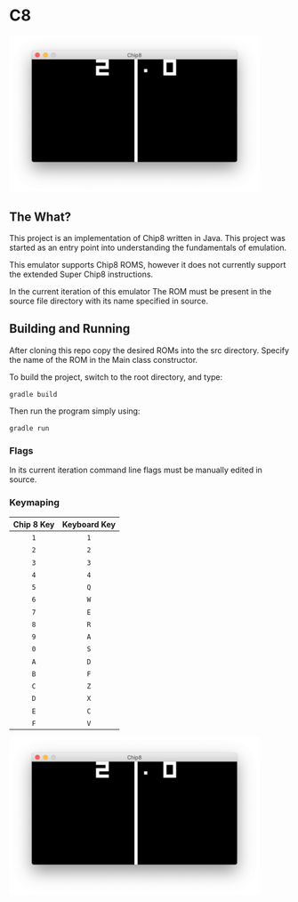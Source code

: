# C8

<img src="C8.png" width = 450px>

## The What?

This project is an implementation of Chip8 written in Java. This project was started as an entry point into understanding the fundamentals of emulation.

This emulator supports Chip8 ROMS, however it does not currently support the extended Super Chip8 instructions.

In the current iteration of this emulator The ROM must be present in the source file directory with its name specified in source.

## Building and Running

After cloning this repo copy the desired ROMs into the src directory. Specify the name of the ROM in the Main class constructor.


To build the project, switch to the root directory, and
type:

    gradle build


Then run the program simply using:

    gradle run

### Flags

In its current iteration command line flags must be manually edited in source.


### Keymaping


| Chip 8 Key | Keyboard Key |
| :--------: | :----------: |
| `1`        | `1`          |
| `2`        | `2`          |
| `3`        | `3`          |
| `4`        | `4`          |
| `5`        | `Q`          |
| `6`        | `W`          |
| `7`        | `E`          |
| `8`        | `R`          |
| `9`        | `A`          |
| `0`        | `S`          |
| `A`        | `D`          |
| `B`        | `F`          |
| `C`        | `Z`          |
| `D`        | `X`          |
| `E`        | `C`          |
| `F`        | `V`          |

<img src="C8.png" width = 450px>
